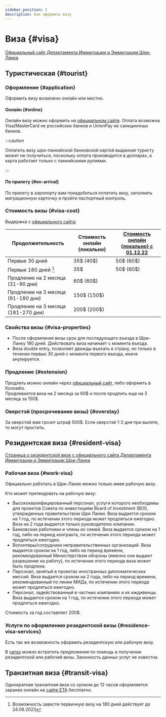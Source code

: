```yaml
---
sidebar_position: 2
description: Как оформить визу
---
```


# Виза {#visa}

[Официальный сайт Департамента Иммиграции и Эммиграции Шри-Ланка](https://www.immigration.gov.lk/web/index.php?option=com_content&view=article&id=151&Itemid=196&lang=en)

## Туристическая {#tourist}

### Оформление {#application}

Оформить визу возможно онлайн или местно.

#### Онлайн {#online}

Онлайн визу можно оформить на [официальном сайте](http://www.eta.gov.lk/slvisa/). Оплата возможна Visa/MasterCard не российских банков и UnionPay не санкционных банков.

:::caution

Оплатить визу шри-ланкийской банковской картой выданная туристу может не получиться, поскольку оплата производится в долларах, а карта работает только с ланкийскими рупиями.

:::

#### По прилету {#on-arrival}

По прилету в аэропорту вам понадобиться оплатить визу, заполнить миграционную карточку и пройти паспортный контроль.

### Стоимость визы {#visa-cost}

Выдержка с [официального сайта](https://www.immigration.gov.lk/web/index.php?option=com_content&view=article&id=159&Itemid=203&lang=en):

| Продолжительность                   | Стоимость онлайн (локально) | [Стоимость онлайн (локально) с 01.12.22](pathname:///doc/revision_of_ETA_fees.pdf) |
| ----------------------------------- | --------------------------- | ----------------------------------------------------------------------- |
| Первые 30 дней                      | 35$ (40$)                   | 50$ (60$)                                                               |
| Первые 180 дней [^1]                | 35$                         | 50$ (60$)                                                               |
| Продление на 2 месяца (31-90 дни)   | 60$ (60$)                   |                                                                         |
| Продление на 3 месяца (91-180 дни)  | 150$ (150$)                 |                                                                         |
| Продление на 3 месяца (181-270 дни) | 200$ (200$)                 |                                                                         |

### Свойства визы {#visa-properties}

- После оформления визы срок для последующего въезда в Шри-Ланку 180 дней. Действовать виза начинает с момента въезда.
- Виза double entry, позволяет дважды въехать в страну, но только в течении первых 30 дней с момента первого въезда, иначе анулируется.

### Продление {#extension}

Продлить можно онлайн через [официальный сайт](https://eservices.immigration.gov.lk/vs/login.php), либо оформить в Коломбо.  
Продлевается виза на 2 месяца за 60$ и после продлить еще на 3 месяца за 150$.

### Оверстэй (просрочевание визы) {#overstay}

За оверстэй вам грозит штраф 500$. Если оверстэй 1-2 дня при вылете, то могут простить.

## Резидентская виза {#resident-visa}

[Страница о резидентской визе с официального сайта Департамента Иммиграции и Эммиграции Шри-Ланка](https://www.immigration.gov.lk/web/index.php?option=com_content&view=article&id=153&Itemid=198&lang=en#)

### Рабочая виза {#work-visa}

Официально работать в Шри-Ланке можно только имея рабочую визу.

Кто может претендовать на рабочую визу:

- Высококвалифицированный персонал, услуги которого необходимы для проектов Совета по инвестициям Board of Investment (BOI), утвержденных правительством Шри Ланки. Виза выдается сроком на 1 год, по истечении этого периода может продляться ежегодно. Виза на 2 года выдается только руководителю компании.
- Банковские работники и члены их семей. Виза выдается сроком на 1 год, либо на период контракта, по истечении этого периода может продляться ежегодно.
- Волонтеры/сотрудники неправительственных организаций. Виза выдается сроком на 1 год, либо на период времени, рекомендованный Министерством обороны (именно они выдают разрешение на работу), по истечении этого периода виза может быть продлена.
- Персонал, занятый в проектах иностранных дипломатических миссий. Виза выдается сроком на 2 года, либо на период времени, рекомендованный по линии МИДа, по истечении этого периода может продляться ежегодно.
- Персонал, задействованный в частных компаниях и их иждивенцы. Виза выдается сроком на 1 год, по истечении этого периода может продляться ежегодно.

Стоимость за год составляет 200$.

### Услуги по оформлению резидентской визы {#residence-visa-services}

Есть так же возможность оформить резидентскую или рабочую визу.

В [чатах](../chats.md#чаты) можно встретить предложения по помощь в получении резидентской или рабочей визы. Законность данных услуг не известна.

## Транзитная виза {#transit-visa}

Однократная транзитная виза со сроком до 12 часов оформляется заранее онлайн на [сайте ЕТА](http://www.eta.gov.lk/slvisa/) бесплатно.

[^1]: Возможность завести первичную визу на 180 дней действует до 24.06.2023
